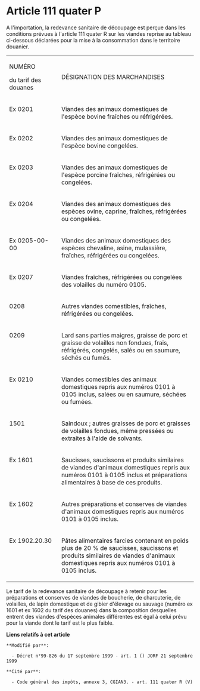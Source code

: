 # Article 111 quater P

A l'importation, la redevance sanitaire de découpage est perçue dans les conditions prévues à l'article 111 quater R sur les
viandes reprise au tableau ci-dessous déclarées pour la mise à la consommation dans le territoire douanier. 

<table>
  <tbody>
    <tr>
      <td width="151">

NUMÉRO 

du tarif des douanes 

</td>
      <td width="529">

DÉSIGNATION DES MARCHANDISES 

</td>
    </tr>
    <tr>
      <td width="151" valign="top">

Ex 0201 

</td>
      <td width="529" valign="top">

Viandes des animaux domestiques de l'espèce bovine fraîches ou réfrigérées. 

</td>
    </tr>
    <tr>
      <td valign="top" width="151">

Ex 0202 

</td>
      <td valign="top" width="529">

Viandes des animaux domestiques de l'espèce bovine congelées. 

</td>
    </tr>
    <tr>
      <td valign="top" width="151">

Ex 0203 

</td>
      <td width="529" valign="top">

Viandes des animaux domestiques de l'espèce porcine fraîches, réfrigérées ou congelées. 

</td>
    </tr>
    <tr>
      <td width="151" valign="top">

Ex 0204 

</td>
      <td width="529" valign="top">

Viandes des animaux domestiques des espèces ovine, caprine, fraîches, réfrigérées ou congelées. 

</td>
    </tr>
    <tr>
      <td valign="top" width="151">

Ex 0205-00-00 

</td>
      <td valign="top" width="529">

Viandes des animaux domestiques des espèces chevaline, asine, mulassière, fraîches, réfrigérées ou congelées. 

</td>
    </tr>
    <tr>
      <td valign="top" width="151">

Ex 0207 

</td>
      <td valign="top" width="529">

Viandes fraîches, réfrigérées ou congelées des volailles du numéro 0105.

</td>
    </tr>
    <tr>
      <td width="151" valign="top">

0208 

</td>
      <td valign="top" width="529">

Autres viandes comestibles, fraîches, réfrigérées ou congelées. 

</td>
    </tr>
    <tr>
      <td valign="top" width="151">

0209 

</td>
      <td valign="top" width="529">

Lard sans parties maigres, graisse de porc et graisse de volailles non fondues, frais, réfrigérés, congelés, salés ou en
saumure, séchés ou fumés. 

</td>
    </tr>
    <tr>
      <td width="151" valign="top">

Ex 0210 

</td>
      <td valign="top" width="529">

Viandes comestibles des animaux domestiques repris aux numéros 0101 à 0105 inclus, salées ou en saumure, séchées ou fumées. 

</td>
    </tr>
    <tr>
      <td width="151" valign="top">

1501 

</td>
      <td width="529" valign="top">

Saindoux ; autres graisses de porc et graisses de volailles fondues, même pressées ou extraites à l'aide de solvants. 

</td>
    </tr>
    <tr>
      <td width="151" valign="top">

Ex 1601 

</td>
      <td width="529" valign="top">

Saucisses, saucissons et produits similaires de viandes d'animaux domestiques repris aux numéros 0101 à 0105 inclus et
préparations alimentaires à base de ces produits. 

</td>
    </tr>
    <tr>
      <td width="151" valign="top">

Ex 1602 

</td>
      <td valign="top" width="529">

Autres préparations et conserves de viandes d'animaux domestiques repris aux numéros 0101 à 0105 inclus. 

</td>
    </tr>
    <tr>
      <td width="151" valign="top">

Ex 1902.20.30 

</td>
      <td valign="top" width="529">

Pâtes alimentaires farcies contenant en poids plus de 20 % de saucisses, saucissons et produits similaires de viandes
d'animaux domestiques repris aux numéros 0101 à 0105 inclus. 

</td>
    </tr>
  </tbody>
</table>

Le tarif de la redevance sanitaire de découpage à retenir pour les préparations et conserves de viandes de boucherie, de
charcuterie, de volailles, de lapin domestique et de gibier d'élevage ou sauvage (numéro ex 1601 et ex 1602 du tarif des
douanes) dans la composition desquelles entrent des viandes d'espèces animales différentes est égal à celui prévu pour la
viande dont le tarif est le plus faible.

**Liens relatifs à cet article**

	**Modifié par**:

	  - Décret n°99-826 du 17 septembre 1999 - art. 1 () JORF 21 septembre 1999

	**Cité par**:

	  - Code général des impôts, annexe 3, CGIAN3. - art. 111 quater R (V)
